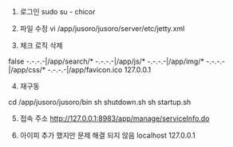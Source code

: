 1. 로그인 
sudo su - chicor

2. 파일 수정 
vi /app/jusoro/jusoro/server/etc/jetty.xml  

3. 체크 로직 삭제 
<!-- Restricting IPAccess -->
<Item>
    <New id="IPAccessHandler" class="org.eclipse.jetty.server.handler.IPAccessHandler" >
        <Set name="handler">
            <New id="Contexts" class="org.eclipse.jetty.server.handler.ContextHandlerCollection" />
        </Set>
        <Set name="whiteListByPath">false</Set>
        <Set name="white">
            <Array type="String">
                <!-- Do not change or remove this lists -->
                <Item>-.-.-.-|/app/search/*</Item>
                <Item>-.-.-.-|/app/js/*</Item>
                <Item>-.-.-.-|/app/img/*</Item>
                <Item>-.-.-.-|/app/css/*</Item>
                <Item>-.-.-.-|/app/favicon.ico</Item>
                <Item>127.0.0.1</Item>
            </Array>
        </Set>
    </New>
</Item>
<!-- Restricting IPAccess -->

4. 재구동 

cd /app/jusoro/jusoro/bin
sh shutdown.sh
sh startup.sh

5. 접속 주소 
http://127.0.0.1:8983/app/manage/serviceInfo.do


6. 아이피 추가 했지만 문제 해결 되지 않음
<Item>localhost</Item>
<Item>127.0.0.1</Item>	
